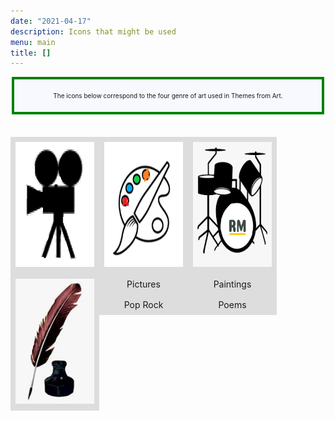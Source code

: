 ```yaml
---
date: "2021-04-17"
description: Icons that might be used
menu: main
title: [] 
---
```


<!DOCTYPE html>
<html lang="en-us">
<head>
  <style>
    .box {
      float: left;
      width: 25%; 
      vertical-align: middle;
      padding: 8px;
      text-align: center !important;
    }
  </style>
  
</head>
<!-- https://code-boxx.com/box-around-text-html/ -->
<body>

<div style="background: ghostwhite; 
            font-size: 10px; 
            padding: 10px; 
            border: 4px solid green;
            margin: 2px;">
<p>
The icons below correspond to the four genre of art used in Themes from Art.
</p>
</div>
<!-- The <img> tag is empty, it contains attributes only, and does not have a closing tag. -->
<br>
<br>

<div class="clearfix">
  <div class="box" style="background-color:#ddd">
  <img src="https://raw.githubusercontent.com/ReesMorrison/NetlifyBlogThemes/master/static/media/IconMovie.png" alt = "movie" width="200" height="200">
  </div>
  <div class="box" style="background-color:#ddd">
  <img src="https://raw.githubusercontent.com/ReesMorrison/NetlifyBlogThemes/master/static/media/IconPaint.png" alt = "paint" width="200" height="200">
  </div>
  <div class="box" style="background-color:#ddd">
    <style>
    p {text-align: center;}
  </style>
  <img src="https://raw.githubusercontent.com/ReesMorrison/NetlifyBlogThemes/master/static/media/IconRock.png" alt = "rock & roll" width="200" height="200">
  </div>
    <div class="box" style="background-color: #ddd" >
  <img src="https://raw.githubusercontent.com/ReesMorrison/NetlifyBlogThemes/master/static/media/IconPoem.png" alt = "poem" width="200" height="200">
</div>

<div class="clearfix">
  <div class="box" style="background-color:#ddd">
  Pictures
  </div>
  <div class="box" style="background-color:#ddd">
    Paintings
  </div>
  <div class="box" style="background-color:#ddd">
    Pop Rock
  </div>
    <div class="box" style="background-color: #ddd" >
  Poems
</div>

</body>
</html>